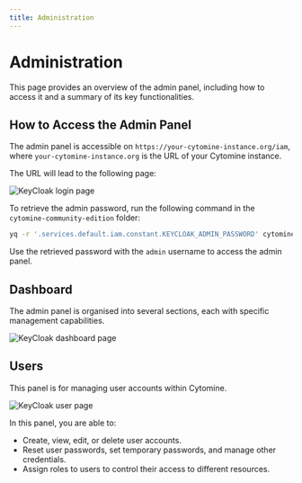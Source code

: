 ```yaml
---
title: Administration
---
```


# Administration

This page provides an overview of the admin panel, including how to access it and a summary of its key functionalities.

## How to Access the Admin Panel

The admin panel is accessible on `https://your-cytomine-instance.org/iam`,
where `your-cytomine-instance.org` is the URL of your Cytomine instance.

The URL will lead to the following page:

![KeyCloak login page](/images/user-guide/administration/admin-login.png)

To retrieve the admin password, run the following command in the `cytomine-community-edition` folder:

```bash
yq -r '.services.default.iam.constant.KEYCLOAK_ADMIN_PASSWORD' cytomine.yml
```

Use the retrieved password with the `admin` username to access the admin panel.

## Dashboard

The admin panel is organised into several sections, each with specific management capabilities.

![KeyCloak dashboard page](/images/user-guide/administration/admin-dashboard.png)

## Users

This panel is for managing user accounts within Cytomine.

![KeyCloak user page](/images/user-guide/administration/admin-users.png)

In this panel, you are able to:

- Create, view, edit, or delete user accounts.
- Reset user passwords, set temporary passwords, and manage other credentials.
- Assign roles to users to control their access to different resources.
